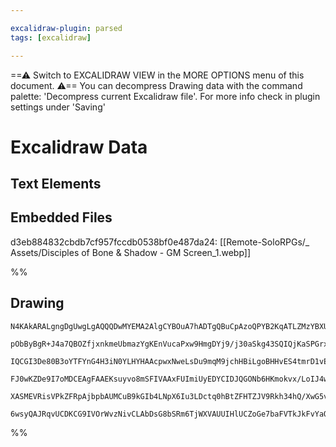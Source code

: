```yaml
---

excalidraw-plugin: parsed
tags: [excalidraw]

---
```

==⚠  Switch to EXCALIDRAW VIEW in the MORE OPTIONS menu of this document. ⚠== You can decompress Drawing data with the command palette: 'Decompress current Excalidraw file'. For more info check in plugin settings under 'Saving'


# Excalidraw Data

## Text Elements
## Embedded Files
d3eb884832cbdb7cf957fccdb0538bf0e487da24: [[Remote-SoloRPGs/_ Assets/Disciples of Bone & Shadow - GM Screen_1.webp]]

%%
## Drawing
```compressed-json
N4KAkARALgngDgUwgLgAQQQDwMYEMA2AlgCYBOuA7hADTgQBuCpAzoQPYB2KqATLZMzYBXUtiRoIACyhQ4zZAHoFAc0JRJQgEYA6bGwC2CgF7N6hbEcK4OCtptbErHALRY8RMpWdx8Q1TdIEfARcZgRmBShcZQUebQB2bQBWGjoghH0EDihmbgBtcDBQMBKIEm4IOAAzABZMACUATQBmfVSSyFhECsJ9aKR+UsxuZwAOAEYk7XH4mp5mgAZx5sWF

pObByBgR+J4a7QBOZfjxnkmeUbmazYgKEnVucaPxw9HmgDYj9/j30aSkg43SQIQjKaSPGrxRI1GpPGrNJK/SEHJI3azKYLcBY3ZhQUhsADWCAAwmx8GxSBU8dZmHBcIFsu1SppcNgCcp8UIOMRSeTKRJqRxafSslAmZAqoR8PgAMqwTESSSsjSBcUQXH4okAdXukkeOLxhIQcpgCvQgg8as5YI44VyaHGNzYdOwam2DoW2MKkE53NtzHtqA4QmlO

IQCGI3De80B3oYTFYnG4H3iN0YLHYHAAcpwxNweLsDu9mqM9jchHBiLgoBHHvES4tmrD1vEvR0yswACLpGuRtBVAhhG4c4RwACSxEDeQAujdNMJuQBRYKZbJT2dxogcAncYOhzdsNm1tB4oQIG6S4ITirEZoITSjS7R7CaYiaeLYKoo+JVbDYN9rCWmhVAsCA1KM8RVnsarMO44ioAUHRgI63rId6G7toQ3JYBUuALBAhQAL7gBhEC4HAcBytW8H

FJ0wKZDe9I7oMDCEAgFAAEKsuyvo8mSFIVAAxFUImiUyEDYCIDJQGONb6HKmokvx/LoIJ4wIOp6niZJpDSbJGRcWyI5cnxfJUuQQp0tJ2lSaK+n6AAYlKsryvB6pkuULE6XpckKUaOrEA8aB8IUEm2dk9l+USJpmu5lpeeFMlyfUwg2na+qhd5dlyQA8i6bqPJ6CW6dlGQOZwUAObg+hSu6qCopliX2eV2QyoQRjwTwbaQFlEVyQAKlgUAAIJEMo

XASMEVRisVPkZFRpAjbpbAUMCuB9kGIb4LNpX6Iu3LDctq0hBtZFHTZJV9Rkh34hQ/XwG5vHibB+LSgAGo8zQ8FMpzjN8TafAs8wbKFL1kvgjTcJ8+wHJCPywqMKLvO8LFGGwBjcLRkD0AQZ5Yoc4wLOB7xETtV36ClJn+oGEBPSxHIkG1HX5t1EAM8QcoIHA3ANaU7MALJsMQCD7bgmjBBtA74EOoXs7yAloFjEAcWSp2kMoLIABRnKmvAzNQeu

6wsyQAJRqvUCDKCG9IVOrWvzNivCLAbDsG8bSRm6TjWXVAUUIHlUCZoGe7baFVTkJkFvYaQWHKJjcZZGLEvcKe55xtgRDcyepBnjcHDVfBqdOkIUBboXOcIF7pR2AAVgg2A5DK+dwILwui+Lx6oFLMulKygeMP16P4PH7ZdG5YTBA3mZqpJuIGPd3RoCHNzkkekuDmn7b4KEI1TwPQ+7ltRHgIR/AQJe4SY8RhFAA===
```
%%